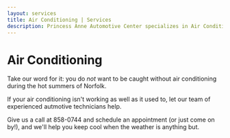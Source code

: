 ```yaml
---
layout: services
title: Air Conditioning | Services
description: Princess Anne Automotive Center specializes in Air Conditioning Service and Repair. Don't let hot weather keep you off of the road - let us help!
---
```


Air Conditioning
================

Take our word for it: you do *not* want to be caught without air conditioning during the hot summers of Norfolk.

If your air conditioning isn't working as well as it used to, let our team of experienced autmotive technicians help.

Give us a call at 858-0744 and schedule an appointment (or just come on by!), and we'll help you keep cool when the weather is anything but.